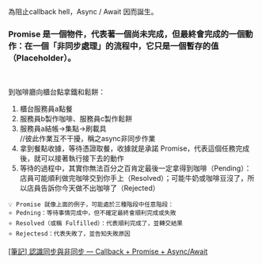 為阻止callback hell，Async / Await 因而誕生。<br/>

<h3>Promise 是一個物件，代表著一個尚未完成，但最終會完成的一個動作：在一個「非同步處理」的流程中，它只是一個暫存的值（Placeholder）。</h3><br/>

到咖啡廳向櫃台點拿鐵和鬆餅：
<ol>
  <li>櫃台服務員a點餐</li>
  <li>服務員b製作咖啡、服務員c製作鬆餅</li>
  <li>服務員a結帳->集點->刷載具</li>
  //彼此作業互不干擾，稱之async非同步作業</li>
  <li>拿到餐點收據，等待憑證取餐，收據就是承諾 Promise，代表這個任務完成後，就可以接著執行接下去的動作</li>
  <li>等待的過程中，其實你無法百分之百肯定最後一定拿得到咖啡（Pending）：</li>
店員可能順利做完咖啡交到你手上（Resolved）；可能牛奶或咖啡豆沒了，所以店員告訴你今天做不出咖啡了（Rejected）</li>
</ol>

```
💡 Promise 就像上面的例子，可能處於三種階段中任意階段：
⭐ Pedning：等待事情完成中，但不確定最終會順利完成或失敗
⭐ Resolved（或稱 Fulfilled）：代表順利完成了，並轉交結果
⭐ Rejectesd：代表失敗了，並告知失敗原因
```

<a href="https://medium.com/%E9%BA%A5%E5%85%8B%E7%9A%84%E5%8D%8A%E8%B7%AF%E5%87%BA%E5%AE%B6%E7%AD%86%E8%A8%98/%E5%BF%83%E5%BE%97-%E8%AA%8D%E8%AD%98%E5%90%8C%E6%AD%A5%E8%88%87%E9%9D%9E%E5%90%8C%E6%AD%A5-callback-promise-async-await-640ea491ea64">[筆記] 認識同步與非同步 — Callback + Promise + Async/Await</a>
